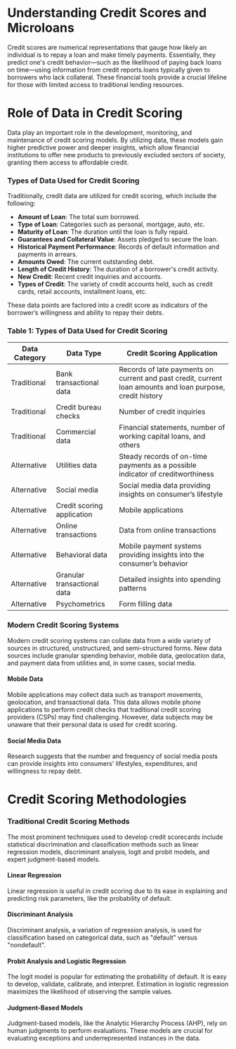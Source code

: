 # Understanding Credit Scores and Microloans

Credit scores are numerical representations that gauge how likely an individual is to repay a loan and make timely payments. Essentially, they predict one's credit behavior—such as the likelihood of paying back loans on time—using information from credit reports.loans typically given to borrowers who lack collateral. These financial tools provide a crucial lifeline for those with limited access to traditional lending resources.
# Role of Data in Credit Scoring

Data play an important role in the development, monitoring, and maintenance of credit scoring models. By utilizing data, these models gain higher predictive power and deeper insights, which allow financial institutions to offer new products to previously excluded sectors of society, granting them access to affordable credit.
### Types of Data Used for Credit Scoring

Traditionally, credit data are utilized for credit scoring, which include the following:

- **Amount of Loan**: The total sum borrowed.
- **Type of Loan**: Categories such as personal, mortgage, auto, etc.
- **Maturity of Loan**: The duration until the loan is fully repaid.
- **Guarantees and Collateral Value**: Assets pledged to secure the loan.
- **Historical Payment Performance**: Records of default information and payments in arrears.
- **Amounts Owed**: The current outstanding debt.
- **Length of Credit History**: The duration of a borrower's credit activity.
- **New Credit**: Recent credit inquiries and accounts.
- **Types of Credit**: The variety of credit accounts held, such as credit cards, retail accounts, installment loans, etc.

These data points are factored into a credit score as indicators of the borrower’s willingness and ability to repay their debts.
### Table 1: Types of Data Used for Credit Scoring

| Data Category | Data Type                   | Credit Scoring Application                                                                                               |
|---------------|-----------------------------|-------------------------------------------------------------------------------------------------------------------------|
| Traditional   | Bank transactional data     | Records of late payments on current and past credit, current loan amounts and loan purpose, credit history               |
| Traditional   | Credit bureau checks        | Number of credit inquiries                                                                                              |
| Traditional   | Commercial data             | Financial statements, number of working capital loans, and others                                                       |
| Alternative   | Utilities data              | Steady records of on-time payments as a possible indicator of creditworthiness                                          |
| Alternative   | Social media                | Social media data providing insights on consumer’s lifestyle                                                            |
| Alternative   | Credit scoring application  | Mobile applications                                                                                                     |
| Alternative   | Online transactions         | Data from online transactions                                                                                           |
| Alternative   | Behavioral data             | Mobile payment systems providing insights into the consumer’s behavior                                                  |
| Alternative   | Granular transactional data | Detailed insights into spending patterns                                                                                |
| Alternative   | Psychometrics               | Form filling data                                                                                                       |

### Modern Credit Scoring Systems

Modern credit scoring systems can collate data from a wide variety of sources in structured, unstructured, and semi-structured forms. New data sources include granular spending behavior, mobile data, geolocation data, and payment data from utilities and, in some cases, social media.

#### Mobile Data
Mobile applications may collect data such as transport movements, geolocation, and transactional data. This data allows mobile phone applications to perform credit checks that traditional credit scoring providers (CSPs) may find challenging. However, data subjects may be unaware that their personal data is used for credit scoring.

#### Social Media Data
Research suggests that the number and frequency of social media posts can provide insights into consumers' lifestyles, expenditures, and willingness to repay debt.


# Credit Scoring Methodologies

### Traditional Credit Scoring Methods
The most prominent techniques used to develop credit scorecards include statistical discrimination and classification methods such as linear regression models, discriminant analysis, logit and probit models, and expert judgment-based models.

#### Linear Regression
Linear regression is useful in credit scoring due to its ease in explaining and predicting risk parameters, like the probability of default.

#### Discriminant Analysis
Discriminant analysis, a variation of regression analysis, is used for classification based on categorical data, such as "default" versus "nondefault".

#### Probit Analysis and Logistic Regression
The logit model is popular for estimating the probability of default. It is easy to develop, validate, calibrate, and interpret. Estimation in logistic regression maximizes the likelihood of observing the sample values.

#### Judgment-Based Models
Judgment-based models, like the Analytic Hierarchy Process (AHP), rely on human judgments to perform evaluations. These models are crucial for evaluating exceptions and underrepresented instances in the data.

